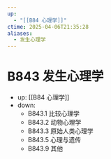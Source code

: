 ```yaml
---
up:
  - "[[B84 心理学]]"
ctime: 2025-04-06T21:35:28
aliases:
  - 发生心理学
---
```


# B843 发生心理学

- up: [[B84 心理学]]
- down:	
	- B843.1 比较心理学
	- B843.2 动物心理学
	- B843.3 原始人类心理学
	- B843.5 心理与遗传
	- B843.9 其他
	
